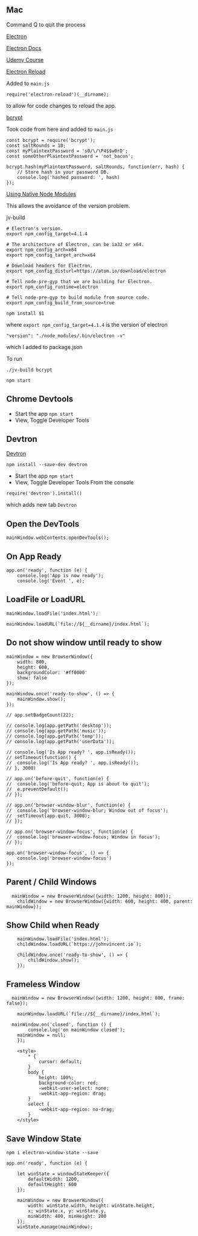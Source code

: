 
## Mac

Command Q to quit the process


[Electron](https://electronjs.org/)

[Electron Docs](https://electronjs.org/docs)

[Udemy Course](https://www.udemy.com/master-electron)

[Electron Reload](https://www.npmjs.com/package/electron-reload)

Added to `main.js`

```
require('electron-reload')(__dirname);
```

to allow for code changes to reload the app.

[bcrypt](https://www.npmjs.com/package/bcrypt)

Took code from here and added to `main.js`

```
const bcrypt = require('bcrypt');
const saltRounds = 10;
const myPlaintextPassword = 's0/\/\P4$$w0rD';
const someOtherPlaintextPassword = 'not_bacon';

bcrypt.hash(myPlaintextPassword, saltRounds, function(err, hash) {
	// Store hash in your password DB.
	console.log('hashed password: ', hash)
});
```

[Using Native Node Modules](https://electronjs.org/docs/tutorial/using-native-node-modules)

This allows the avoidance of the version problem.

jv-build

```
# Electron's version.
export npm_config_target=4.1.4

# The architecture of Electron, can be ia32 or x64.
export npm_config_arch=x64
export npm_config_target_arch=x64

# Download headers for Electron.
export npm_config_disturl=https://atom.io/download/electron

# Tell node-pre-gyp that we are building for Electron.
export npm_config_runtime=electron

# Tell node-pre-gyp to build module from source code.
export npm_config_build_from_source=true

npm install $1
```

where `export npm_config_target=4.1.4` is the version of electron

```
"version": "./node_modules/.bin/electron -v"
```

which I added to package.json

To run 

```
./jv-build bcrypt

npm start
```

## Chrome Devtools

* Start the app `npm start`
* View, Toggle Developer Tools

## Devtron

[Devtron](https://electronjs.org/devtron)

```
npm install --save-dev devtron
```

* Start the app `npm start`
* View, Toggle Developer Tools
From the console

```
require('devtron').install()
```

which adds new tab `Devtron`


## Open the DevTools

```
mainWindow.webContents.openDevTools();
```

## On App Ready

```
app.on('ready', function (e) {
	console.log('App is now ready');
	console.log('Event ', e);
```

## LoadFile or LoadURL

```
mainWindow.loadFile('index.html');

mainWindow.loadURL(`file://${__dirname}/index.html`);
```

## Do not show window until ready to show

```
mainWindow = new BrowserWindow({
	width: 800,
	height: 600,
	backgroundColor: '#ff0000'
	show: false
});

mainWindow.once('ready-to-show', () => {
	mainWindow.show();
});
```



```
// app.setBadgeCount(22);

// console.log(app.getPath('desktop'));
// console.log(app.getPath('music'));
// console.log(app.getPath('temp'));
// console.log(app.getPath('userData'));

// console.log('Is App ready? ', app.isReady());
// setTimeout(function() {
// 	console.log('Is App ready? ', app.isReady());
// }, 3000)

// app.on('before-quit', function(e) {
// 	console.log('before-quit; App is about to quit');
// 	e.preventDefault();
// });

// app.on('browser-window-blur', function(e) {
// 	console.log('browser-window-blur; Window out of focus');
// 	setTimeout(app.quit, 3000);
// });

// app.on('browser-window-focus', function(e) {
// 	console.log('browser-window-focus; Window in focus');
// });

app.on('browser-window-focus', () => {
	console.log('browser-window-focus')
});

```

## Parent / Child Windows

```
  mainWindow = new BrowserWindow({width: 1200, height: 800});
	childWindow = new BrowserWindow({width: 600, height: 400, parent: mainWindow});
```

## Show Child when Ready

```
	mainWindow.loadFile('index.html');
	childWindow.loadURL(`https://johnvincent.io`);

	childWindow.once('ready-to-show', () => {
		childWindow.show();
	});
```

## Frameless Window

```
  mainWindow = new BrowserWindow({width: 1200, height: 800, frame: false});

	mainWindow.loadURL(`file://${__dirname}/index.html`);

  mainWindow.on('closed', function () {
		console.log('on mainWindow closed');
    mainWindow = null;
	});
```

```
	<style>
		* {
			cursor: default;
		}
		body {
			height: 100%;
			background-color: red;
			-webkit-user-select: none;
			-webkit-app-region: drag;
		}
		select {
			-webkit-app-region: no-drag;
		}
	</style>
```

## Save Window State

```
npm i electron-window-state --save
```

```
app.on('ready', function (e) {

	let winState = windowStateKeeper({
		defaultWidth: 1200,
		defaultHeight: 600
	});

	mainWindow = new BrowserWindow({
		width: winState.width, height: winState.height,
		x: winState.x, y: winState.y,
		minWidth: 400, minHeight: 200
	});
	winState.manage(mainWindow);
```


